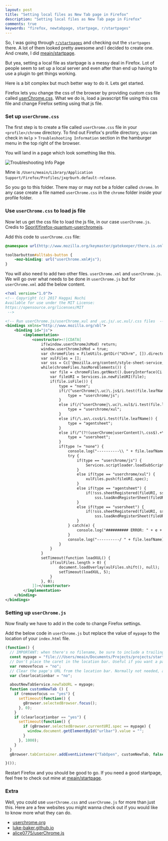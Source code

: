 ```yaml
---
layout: post
title: "Setting local files as New Tab page in Firefox"
description: "Setting local files as New Tab page in Firefox"
comments: true
keywords: "firefox, newtabpage, startpage, r/startpages"
---
```


So, I was going through [`r/startpages`](https://www.reddit.com/r/startpages/) and checking out the `startpages` there.
A lot of them looked pretty awesome and I decided to create one. And create, I did [meain/startpage](https://github.com/meain/startpage).

But yea, setting a local file as startpage is a messy deal in Firefox.
Lot of people seem to set up a local server and even after than end up having to use a plugin to get things working.

Here is a bit complex but much better way to do it. Lets get started.

Firefox lets you change the css of the browser by providing custom css file called [userChrome.css](https://github.com/meain/dotfiles/blob/master/firefox/userChrome.css).
What we do is, load a javascript file using this css file and change Firefox setting using that js file.

### Set up `userChrome.css`

The first step is to create a file called `userChrome.css` file in your `<profile>/chrome` directory.
To find out Firefox's profile directory, you can check in `Help` > `Troubleshooting Information` section in the
hamburger menu in the top right of the browser.

You will land in a page which look something like this.

![Troubleshooting Info Page](https://i.imgur.com/VpCfMAG.png)

Mine is `/Users/meain/Library/Application Support/Firefox/Profiles/jxqrburh.default-release`.

So you go to this folder. There may or may not be a folder called `chrome`. In any case create a file named
`userChrome.css` in the `chrome` folder inside your profile folder.

### Use `userChrome.css` to load js file

Now let us get the css file to load the js file, in our case `userChrome.js`.
Credis to [Sporif/firefox-quantum-userchromejs](https://github.com/Sporif/firefox-quantum-userchromejs).

Add this code to `userChrome.css` file:

```css
@namespace url(http://www.mozilla.org/keymaster/gatekeeper/there.is.only.xul);

toolbarbutton#alltabs-button {
    -moz-binding: url("userChrome.xml#js");
}
```

You will also need to add two other files. `userChrome.xml` and `userChrome.js`.
We will go over what needs to be done in `userChrome.js` but for `userChrome.xml` add the below content.

```xml
<?xml version="1.0"?>
<!-- Copyright (c) 2017 Haggai Nuchi
Available for use under the MIT License:
https://opensource.org/licenses/MIT
 -->

<!-- Run userChrome.js/userChrome.xul and .uc.js/.uc.xul/.css files  -->
<bindings xmlns="http://www.mozilla.org/xbl">
    <binding id="js">
        <implementation>
            <constructor><![CDATA[
                if(window.userChromeJsMod) return;
                window.userChromeJsMod = true;
                var chromeFiles = FileUtils.getDir("UChrm", []).directoryEntries;
                var xulFiles = [];
                var sss = Cc['@mozilla.org/content/style-sheet-service;1'].getService(Ci.nsIStyleSheetService);
                while(chromeFiles.hasMoreElements()) {
                    var file = chromeFiles.getNext().QueryInterface(Ci.nsIFile);
                    var fileURI = Services.io.newFileURI(file);
                    if(file.isFile()) {
                        type = "none";
                        if(/(^userChrome|\.uc)\.js$/i.test(file.leafName)) {
                            type = "userchrome/js";
                        }
                        else if(/(^userChrome|\.uc)\.xul$/i.test(file.leafName)) {
                            type = "userchrome/xul";
                        }
                        else if(/\.as\.css$/i.test(file.leafName)) {
                            type = "agentsheet";
                        }
                        else if(/^(?!(userChrome|userContent)\.css$).+\.css$/i.test(file.leafName)) {
                            type = "usersheet";
                        }
                        if(type != "none") {
                            console.log("----------\\ " + file.leafName + " (" + type + ")");
                            try {
                                if(type == "userchrome/js") {
                                    Services.scriptloader.loadSubScriptWithOptions(fileURI.spec, {target: window, ignoreCache: true});
                                }
                                else if(type == "userchrome/xul") {
                                    xulFiles.push(fileURI.spec);
                                }
                                else if(type == "agentsheet") {
                                    if(!sss.sheetRegistered(fileURI, sss.AGENT_SHEET))
                                        sss.loadAndRegisterSheet(fileURI, sss.AGENT_SHEET);
                                }
                                else if(type == "usersheet") {
                                    if(!sss.sheetRegistered(fileURI, sss.USER_SHEET))
                                        sss.loadAndRegisterSheet(fileURI, sss.USER_SHEET);
                                }
                            } catch(e) {
                                console.log("########## ERROR: " + e + " at " + e.lineNumber + ":" + e.columnNumber);
                            }
                            console.log("----------/ " + file.leafName);
                        }
                    }
                }
                setTimeout(function loadXUL() {
                    if(xulFiles.length > 0) {
                        document.loadOverlay(xulFiles.shift(), null);
                        setTimeout(loadXUL, 5);
                    }
                }, 0);
            ]]></constructor>
        </implementation>
    </binding>
</bindings>
```

### Setting up `userChrome.js`

Now finally we have to add in the code to change Firefox settings.

Add the below code in `userChrome.js` but replace the value of `mypage` to the location of your `index.html` file.

```js
(function() {
  // IMPORTANT: when there's no filename, be sure to include a trailing slash at the end.
  const mypage = "file:///Users/meain/Documents/Projects/projects/startpage/index.html";
  // Don't place the caret in the location bar. Useful if you want a page's search box to have focus instead.
  var removefocus = "no";
  // Clear the page's URL from the location bar. Normally not needed, as this should already be the default behavior.
  var clearlocationbar = "no";

  aboutNewTabService.newTabURL = mypage;
  function customNewTab () {
    if (removefocus == "yes") {
      setTimeout(function() {
        gBrowser.selectedBrowser.focus();
      }, 0);
    }
    if (clearlocationbar == "yes") {
      setTimeout(function() {
        if (gBrowser.selectedBrowser.currentURI.spec == mypage) {
          window.document.getElementById("urlbar").value = "";
        }
      }, 1000);
    }
  }
  gBrowser.tabContainer.addEventListener("TabOpen", customNewTab, false);

}());
```

Restart Firefox and you should be good to go.
If you need a good startpage, feel free to check out mine at [meain/startpage](https://github.com/meain/startpage).

### Extra

Well, you could use `userChrome.css` and `userChrome.js` for more than just this.
Here are a few websites you might wanna check out if you would like to know more what they can do.

- [userchrome.org](https://www.userchrome.org/)
- [luke-baker.github.io](https://luke-baker.github.io/)
- [alice0775/userChrome.js](https://github.com/alice0775/userChrome.js/)
